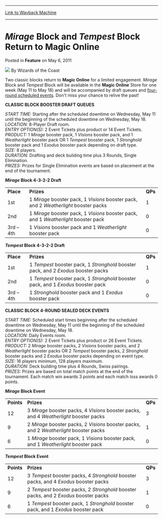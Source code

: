
---
[Link to Wayback Machine](https://web.archive.org/web/20220518084554/https://magic.wizards.com/en/articles/archive/feature/mirage-block-and-tempest-block-return-magic-online-2011-05-06)

[_metadata_:wayback_url]:- "https://magic.wizards.com/en/articles/archive/feature/mirage-block-and-tempest-block-return-magic-online-2011-05-06"
[_metadata_:wayback_raw_url]:- "https://web.archive.org/web/20220518084554id_/https://magic.wizards.com/en/articles/archive/feature/mirage-block-and-tempest-block-return-magic-online-2011-05-06"
[_metadata_:wayback_capture_timestamp]:- "2022-05-18 08:45:54+00:00"
[_metadata_:publish_date]:- "2011-05-06"
[_metadata_:description]:- "Two classic blocks return to Magic Online for a limited engagement. Mirage Block and Tempest Block will be available in the Magic Online Store for one week (May 11 to May 18) and will be accompanied by draft queues and four-round scheduled events. Don't miss your chance to relive the past! CLASSIC BLOCK BOOSTER DRAFT QUEUESSTART TIME: Starting after the scheduled downtime on"
[_metadata_:generator]:- "Drupal 7 (http://drupal.org)"
---


*Mirage* Block and *Tempest* Block Return to **Magic Online**
=============================================================



 Posted in **Feature**
 on May 6, 2011 






![](https://media.magic.wizards.com/styles/auth_small/public/images/person/wizards_author.jpg)
By Wizards of the Coast











Two classic blocks return to **Magic Online** for a limited engagement. *Mirage* Block and *Tempest* Block will be available in the **Magic Online** Store for one week (May 11 to May 18) and will be accompanied by draft queues and [four-round scheduled events](/en/articles/archive/2009-07-14). Don't miss your chance to relive the past! 

**CLASSIC BLOCK BOOSTER DRAFT QUEUES**

*START TIME:* Starting after the scheduled downtime on Wednesday, May 11 until the beginning of the scheduled downtime on Wednesday, May 18.   
*LOCATION:* 8-Player Draft room.   
*ENTRY OPTION(S):* 2 Event Tickets plus product or 14 Event Tickets.   
*PRODUCT:* 1 *Mirage* booster pack, 1 *Visions* booster pack, and 1 *Weatherlight* booster pack OR 1 *Tempest* booster pack, 1 *Stronghold* booster pack and 1 *Exodus* booster pack depending on draft type.   
*SIZE:* 8 players.   
*DURATION:* Drafting and deck building time plus 3 Rounds, Single Elimination.  
*PRIZES:* Prizes for Single Elimination events are based on placement at the end of the tournament. 

***Mirage* Block 4-3-2-2 Draft**

  


|  |  |  |
| --- | --- | --- |
| **Place** | **Prizes** | **QPs** |
| 1st | 1 *Mirage* booster pack, 1 *Visions* booster pack, and 2 *Weatherlight* booster packs | 1 |
| 2nd | 1 *Mirage* booster pack, 1 *Visions* booster pack, and 1 *Weatherlight* booster pack | 0 |
| 3rd – 4th | 1 *Visions* booster pack and 1 *Weatherlight* booster pack | 0 |

  
***Tempest* Block 4-3-2-2 Draft**

  


|  |  |  |
| --- | --- | --- |
| **Place** | **Prizes** | **QPs** |
| 1st | 1 *Tempest* booster pack, 1 *Stronghold* booster pack, and 2 *Exodus* booster packs | 1 |
| 2nd | 1 *Tempest* booster pack, 1 *Stronghold* booster pack, and 1 *Exodus* booster pack | 0 |
| 3rd – 4th | 1 *Stronghold* booster pack and 1 *Exodus* booster pack | 0 |

  
**CLASSIC BLOCK 4-ROUND SEALED DECK EVENTS**

*START TIME:* Scheduled start times beginning after the scheduled downtime on Wednesday, May 11 until the beginning of the scheduled downtime on Wednesday, May 18.   
*LOCATION:* Daily Events room.   
*ENTRY OPTION(S):* 2 Event Tickets plus product or 26 Event Tickets.   
*PRODUCT:* 2 *Mirage* booster packs, 2 *Visions* booster packs, and 2 *Weatherlight* booster packs OR 2 *Tempest* booster packs, 2 *Stronghold* booster packs and 2 *Exodus* booster packs depending on event type.   
*SIZE:* 16 players minimum, 128 players maximum.   
*DURATION:* Deck building time plus 4 Rounds, Swiss pairings.  
*PRIZES:* Prizes are based on total match points at the end of the tournament. Each match win awards 3 points and each match loss awards 0 points. 

***Mirage* Block Event**

  


|  |  |  |
| --- | --- | --- |
| **Points** | **Prizes** | **QPs** |
| 12 | 3 *Mirage* booster packs, 4 *Visions* booster packs, and 4 *Weatherlight* booster packs | 3 |
| 9 | 2 *Mirage* booster packs, 2 *Visions* booster packs, and 2 *Weatherlight* booster packs | 1 |
| 6 | 1 *Mirage* booster pack, 1 *Visions* booster pack, and 1 *Weatherlight* booster pack | 0 |

  
***Tempest* Block Event**

  


|  |  |  |
| --- | --- | --- |
| **Points** | **Prizes** | **QPs** |
| 12 | 3 *Tempest* booster packs, 4 *Stronghold* booster packs, and 4 *Exodus* booster packs | 3 |
| 9 | 2 *Tempest* booster packs, 2 *Stronghold* booster packs, and 2 *Exodus* booster packs | 1 |
| 6 | 1 *Tempest* booster pack, 1 *Stronghold* booster pack, and 1 *Exodus* booster pack | 0 |

  






